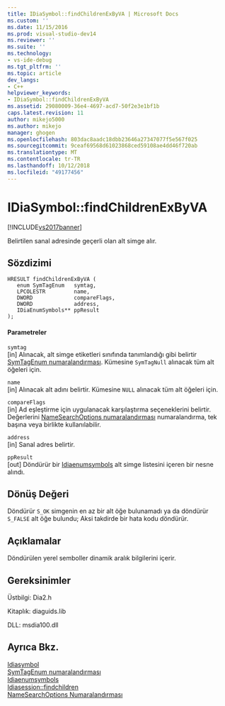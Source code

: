 ```yaml
---
title: IDiaSymbol::findChildrenExByVA | Microsoft Docs
ms.custom: ''
ms.date: 11/15/2016
ms.prod: visual-studio-dev14
ms.reviewer: ''
ms.suite: ''
ms.technology:
- vs-ide-debug
ms.tgt_pltfrm: ''
ms.topic: article
dev_langs:
- C++
helpviewer_keywords:
- IDiaSymbol::findChildrenExByVA
ms.assetid: 29080009-36e4-4697-acd7-50f2e3e1bf1b
caps.latest.revision: 11
author: mikejo5000
ms.author: mikejo
manager: ghogen
ms.openlocfilehash: 803dac8aadc18dbb23646a27347077f5e567f025
ms.sourcegitcommit: 9ceaf69568d61023868ced59108ae4dd46f720ab
ms.translationtype: MT
ms.contentlocale: tr-TR
ms.lasthandoff: 10/12/2018
ms.locfileid: "49177456"
---
```

# <a name="idiasymbolfindchildrenexbyva"></a>IDiaSymbol::findChildrenExByVA
[!INCLUDE[vs2017banner](../../includes/vs2017banner.md)]

Belirtilen sanal adresinde geçerli olan alt simge alır.  
  
## <a name="syntax"></a>Sözdizimi  
  
```cpp#  
HRESULT findChildrenExByVA (   
   enum SymTagEnum   symtag,  
   LPCOLESTR         name,  
   DWORD             compareFlags,  
   DWORD             address,  
   IDiaEnumSymbols** ppResult  
);  
```  
  
#### <a name="parameters"></a>Parametreler  
 `symtag`  
 [in] Alınacak, alt simge etiketleri sınıfında tanımlandığı gibi belirtir [SymTagEnum numaralandırması](../../debugger/debug-interface-access/symtagenum.md). Kümesine `SymTagNull` alınacak tüm alt öğeleri için.  
  
 `name`  
 [in] Alınacak alt adını belirtir. Kümesine `NULL` alınacak tüm alt öğeleri için.  
  
 `compareFlags`  
 [in] Ad eşleştirme için uygulanacak karşılaştırma seçeneklerini belirtir. Değerlerini [NameSearchOptions numaralandırması](../../debugger/debug-interface-access/namesearchoptions.md) numaralandırma, tek başına veya birlikte kullanılabilir.  
  
 `address`  
 [in] Sanal adres belirtir.  
  
 `ppResult`  
 [out] Döndürür bir [Idiaenumsymbols](../../debugger/debug-interface-access/idiaenumsymbols.md) alt simge listesini içeren bir nesne alındı.  
  
## <a name="return-value"></a>Dönüş Değeri  
 Döndürür `S_OK` simgenin en az bir alt öğe bulunamadı ya da döndürür `S_FALSE` alt öğe bulundu; Aksi takdirde bir hata kodu döndürür.  
  
## <a name="remarks"></a>Açıklamalar  
 Döndürülen yerel semboller dinamik aralık bilgilerini içerir.  
  
## <a name="requirements"></a>Gereksinimler  
 Üstbilgi: Dia2.h  
  
 Kitaplık: diaguids.lib  
  
 DLL: msdia100.dll  
  
## <a name="see-also"></a>Ayrıca Bkz.  
 [Idiasymbol](../../debugger/debug-interface-access/idiasymbol.md)   
 [SymTagEnum numaralandırması](../../debugger/debug-interface-access/symtagenum.md)   
 [Idiaenumsymbols](../../debugger/debug-interface-access/idiaenumsymbols.md)   
 [Idiasession::findchildren](../../debugger/debug-interface-access/idiasession-findchildren.md)   
 [NameSearchOptions Numaralandırması](../../debugger/debug-interface-access/namesearchoptions.md)



